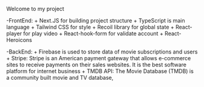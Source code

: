 Welcome to my project

-FrontEnd: + Next.JS for building project structure
            + TypeScript is main language
            + Tailwind CSS for style
            + Recoil library for global state
            + React-player for play video
            + React-hook-form for validate account
            + React-Heroicons 
    
-BackEnd: + Firebase is used to store data of movie subscriptions and users
          + Stripe: Stripe is an American payment gateway that allows e-commerce sites to receive payments on their sales                          websites. It is the best software platform for internet business
          + TMDB API: The Movie Database (TMDB) is a community built movie and TV database, 
          
 
